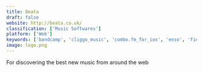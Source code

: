 ```yaml
---
title: Beata
draft: false 
website: http://beata.co.uk/
classification: ['Music Softwares']
platform: ['Web']
keywords: ['bandcamp', 'cliggo_music', 'combo.fm_for_ios', 'enso', 'fiend.fm', 'jango', 'last.fm', 'momixa', 'pandora', 'record_bird', 'shoutcast_radio', 'serendipity_by_spotify', 'soundcloud', 'spotify_artists', 'spotlst', 'the_artist_union', 'the_best_song', 'wonder.fm']
image: logo.png
---
```

For discovering the best new music from around the web